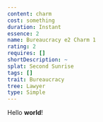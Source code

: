 ```yaml
---
content: charm
cost: something
duration: Instant
essence: 2
name: Bureaucracy e2 Charm 1
rating: 2
requires: []
shortDescription: ~
splat: Second Sunrise
tags: []
trait: Bureaucracy
tree: Lawyer
type: Simple
---
```


Hello **world**!
